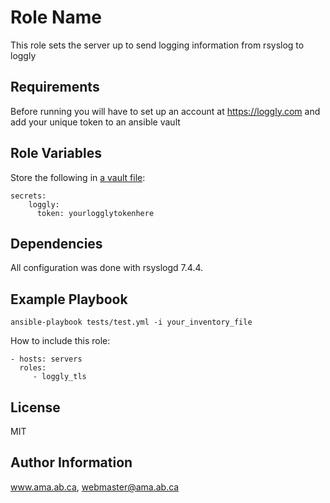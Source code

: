 Role Name
=========

This role sets the server up to send logging information from rsyslog to loggly

Requirements
------------

Before running you will have to set up an account at https://loggly.com and add your unique token to an ansible vault

Role Variables
--------------
Store the following in [a vault file](http://docs.ansible.com/ansible/playbooks_vault.html):

    secrets:
        loggly:
          token: yourlogglytokenhere

Dependencies
------------

All configuration was done with rsyslogd 7.4.4.

Example Playbook
----------------

    ansible-playbook tests/test.yml -i your_inventory_file

How to include this role:

    - hosts: servers
      roles:
         - loggly_tls

License
-------

MIT

Author Information
------------------

www.ama.ab.ca, webmaster@ama.ab.ca
